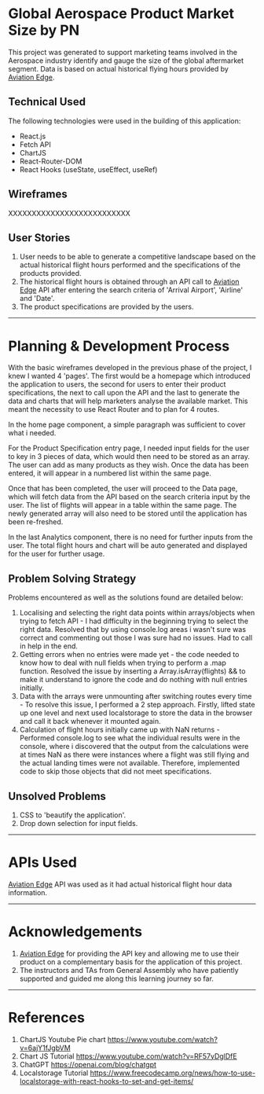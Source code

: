 # Global Aerospace Product Market Size by PN

This project was generated to support marketing teams involved in the Aerospace industry identify and gauge the size of the global aftermarket segment. Data is based on actual historical flying hours provided by [Aviation Edge](https://aviation-edge.com/).

## Technical Used

The following technologies were used in the building of this application:
- React.js
- Fetch API
- ChartJS
- React-Router-DOM
- React Hooks (useState, useEffect, useRef)

## Wireframes

XXXXXXXXXXXXXXXXXXXXXXXXXX

## User Stories

1. User needs to be able to generate a competitive landscape based on the actual historical flight hours performed and the specifications of the products provided.
2. The historical flight hours is obtained through an API call to [Aviation Edge](https://aviation-edge.com/) API after entering the search criteria of 'Arrival Airport', 'Airline' and 'Date'.
3. The product specifications are provided by the users.

---

# Planning & Development Process

With the basic wireframes developed in the previous phase of the project, I knew I wanted 4 'pages'. The first would be a homepage which introduced the application to users, the second for users to enter their product specifications, the next to call upon the API and the last to generate the data and charts that will help marketers analyse the available market. This meant the necessity to use React Router and to plan for 4 routes.

In the home page component, a simple paragraph was sufficient to cover what i needed.
  
For the Product Specification entry page, I needed input fields for the user to key in 3 pieces of data, which would then need to be stored as an array. The user can add as many products as they wish. Once the data has been entered, it will appear in a numbered list within the same page.
  
Once that has been completed, the user will proceed to the Data page, which will fetch data from the API based on the search criteria input by the user. The list of flights will appear in a table within the same page. The newly generated array will also need to be stored until the application has been re-freshed.
  
In the last Analytics component, there is no need for further inputs from the user. The total flight hours and chart will be auto generated and displayed for the user for further usage.

## Problem Solving Strategy

Problems encountered as well as the solutions found are detailed below:
1. Localising and selecting the right data points within arrays/objects when trying to fetch API - I had difficulty in the beginning trying to select the right data. Resolved that by using console.log areas i wasn't sure was correct and commenting out those I was sure had no issues. Had to call in help in the end.
2. Getting errors when no entries were made yet - the code needed to know how to deal with null fields when trying to perform a .map function. Resolved the issue by inserting a Array.isArray(flights) && to make it understand to ignore the code and do nothing with null entries initially.
3. Data with the arrays were unmounting after switching routes every time - To resolve this issue, I performed a 2 step approach. Firstly, lifted state up one level and next used localstorage to store the data in the browser and call it back whenever it mounted again.
4. Calculation of flight hours initially came up with NaN returns - Performed console.log to see what the individual results were in the console, where i discovered that the output from the calculations were at times NaN as there were instances where a flight was still flying and the actual landing times were not available. Therefore, implemented code to skip those objects that did not meet specifications.

## Unsolved Problems

1. CSS to 'beautify the application'.
2. Drop down selection for input fields.

---

# APIs Used

[Aviation Edge](https://aviation-edge.com/) API was used as it had actual historical flight hour data information. 

---
# Acknowledgements

1. [Aviation Edge](https://aviation-edge.com/) for providing the API key and allowing me to use their product on a complementary basis for the application of this project.
2. The instructors and TAs from General Assembly who have patiently supported and guided me along this learning journey so far.

---
# References

1. ChartJS Youtube Pie chart https://www.youtube.com/watch?v=6ajY1fJgbVM
2. Chart JS Tutorial https://www.youtube.com/watch?v=RF57yDglDfE
3. ChatGPT https://openai.com/blog/chatgpt
4. Localstorage Tutorial https://www.freecodecamp.org/news/how-to-use-localstorage-with-react-hooks-to-set-and-get-items/


